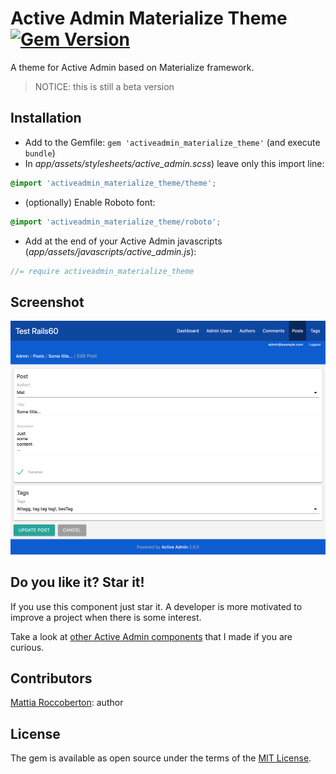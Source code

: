 # Active Admin Materialize Theme [![Gem Version](https://badge.fury.io/rb/activeadmin_materialize_theme.svg)](https://badge.fury.io/rb/activeadmin_materialize_theme)
A theme for Active Admin based on Materialize framework.

> NOTICE: this is still a beta version

## Installation
- Add to the Gemfile: `gem 'activeadmin_materialize_theme'` (and execute `bundle`)
- In _app/assets/stylesheets/active_admin.scss_) leave only this import line:
```scss
@import 'activeadmin_materialize_theme/theme';
```
- (optionally) Enable Roboto font:
```scss
@import 'activeadmin_materialize_theme/roboto';
```
- Add at the end of your Active Admin javascripts (_app/assets/javascripts/active_admin.js_):
```js
//= require activeadmin_materialize_theme
```

## Screenshot
![form](extra/screenshot.png)

## Do you like it? Star it!
If you use this component just star it. A developer is more motivated to improve a project when there is some interest.

Take a look at [other Active Admin components](https://github.com/blocknotes?utf8=✓&tab=repositories&q=activeadmin&type=source) that I made if you are curious.

## Contributors
[Mattia Roccoberton](http://blocknot.es): author

## License
The gem is available as open source under the terms of the [MIT License](https://opensource.org/licenses/MIT).
